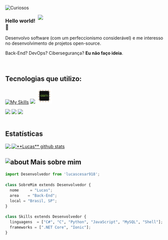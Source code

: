 ![Curiosos](https://visitor-badge.laobi.icu/badge?page_id=lucascesar918.CharalambosIoannou&left_text=Curiosos)

<img align="right" width="400" src="https://steamuserimages-a.akamaihd.net/ugc/941712430418642443/CC99A6D0B773AC668245EAE04E1A0D553F24D1D5/" />

### Hello world! 👋

Desenvolvo software (com um perfeccionismo considerável) e me interesso no desenvolvimento de projetos open-source.

Back-End? DevOps? Cibersegurança? **Eu não faço ideia**.

<br>

## **Tecnologias que utilizo:**  

[![My Skills](https://skills.thijs.gg/icons?i=cs,c,py,js,rust,mysql,vim,git)](https://skills.thijs.gg)
<img width=50 src="https://camo.githubusercontent.com/bbb327d6ba7708520eaafd13396fed64d73bf5df5c4cdd0ba03cf0843f7a9340/68747470733a2f2f7777772e766563746f726c6f676f2e7a6f6e652f6c6f676f732f676e755f626173682f676e755f626173682d69636f6e2e737667">
<img width=50 src="https://raw.githubusercontent.com/github/explore/e495457f5ff28c343f9e422f8e3cf80fd3e80890/topics/assembly/assembly.png">
<div>
<img width=50 src="https://upload.wikimedia.org/wikipedia/commons/thumb/3/35/Tux.svg/150px-Tux.svg.png">
<img height=50 src="https://external-content.duckduckgo.com/iu/?u=http%3A%2F%2Fwiki.installgentoo.com%2Fimages%2Ff%2Ff9%2FArch-linux-logo.png&f=1&nofb=1&ipt=91c90108933db9a3ce9127cf7522f70da31b3c7f9c3575819883f77bed1f26ff&ipo=images">
<img height=50 src="https://cdn.iconscout.com/icon/free/png-256/freebsd-202379.png">
</div>

<br>

## **Estatísticas**

<a href="https://github.com/Gurupreet">
  <img align="center" src="https://github-readme-stats.vercel.app/api/top-langs/?username=lucascesar918&theme=github_dark&hide=css,html,asp.net" />
</a>

<a href="https://github.com/Gurupreet">
 <img align="center" src="https://github-readme-stats.vercel.app/api?username=lucascesar918&show_icons=true&theme=github_dark&line_height=27" alt="**Lucas** github stats"/>
</a>

<br>

## <img width="45" alt="about" src="https://raw.github.com/elizarov/elizarov/master/about.png"> Mais sobre mim

```python
import Desenvolvedor from 'lucascesar918';

class SobreMim extends Desenvolvedor {
  nome     = "Lucas";
  area    = "Back-End";
  local = "Brasil, SP";
}

class Skills extends Desenvolvedor {
  linguagens  = ["C#", "C", "Python", "JavaScript", "MySQL", "Shell"];
  frameworks = [".NET Core", "Ionic"];
}
```
